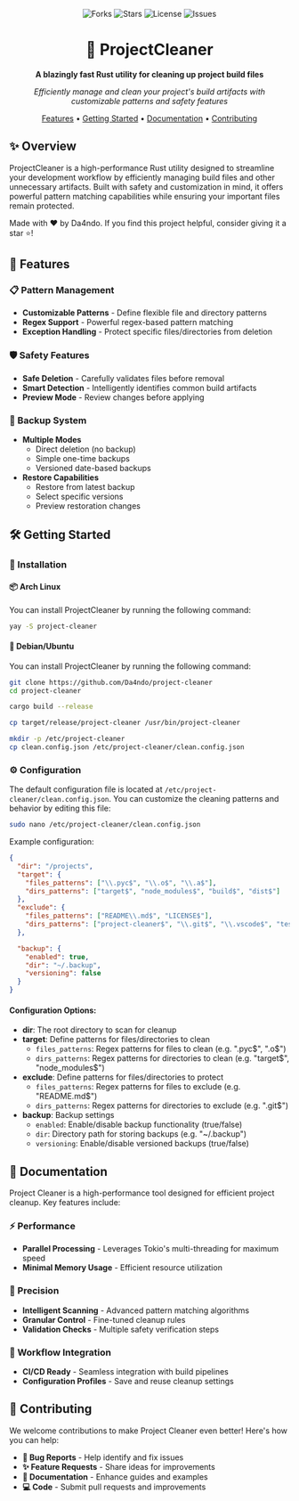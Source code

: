 <div align="center">

![Forks](https://img.shields.io/github/forks/Da4ndo/project-cleaner?label=Forks&color=lime&logo=githubactions&logoColor=lime)
![Stars](https://img.shields.io/github/stars/Da4ndo/project-cleaner?label=Stars&color=yellow&logo=reverbnation&logoColor=yellow)
![License](https://img.shields.io/github/license/Da4ndo/project-cleaner?label=License&color=808080&logo=gitbook&logoColor=808080)
![Issues](https://img.shields.io/github/issues/Da4ndo/project-cleaner?label=Issues&color=red&logo=ifixit&logoColor=red)

# 🧹 ProjectCleaner

<p align="center">
  <strong>A blazingly fast Rust utility for cleaning up project build files</strong>
</p>

<p align="center">
  <em>Efficiently manage and clean your project's build artifacts with customizable patterns and safety features</em>
</p>

<p align="center">
  <a href="#-features">Features</a> •
  <a href="#%EF%B8%8F-getting-started">Getting Started</a> •
  <a href="#-documentation">Documentation</a> •
  <a href="#-contributing">Contributing</a>
</p>

</div>

## ✨ Overview

ProjectCleaner is a high-performance Rust utility designed to streamline your development workflow by efficiently managing build files and other unnecessary artifacts. Built with safety and customization in mind, it offers powerful pattern matching capabilities while ensuring your important files remain protected.

Made with ❤️ by Da4ndo. If you find this project helpful, consider giving it a star ⭐️!

## 🚀 Features

### 📋 Pattern Management
- **Customizable Patterns** - Define flexible file and directory patterns
- **Regex Support** - Powerful regex-based pattern matching
- **Exception Handling** - Protect specific files/directories from deletion

### 🛡️ Safety Features
- **Safe Deletion** - Carefully validates files before removal
- **Smart Detection** - Intelligently identifies common build artifacts
- **Preview Mode** - Review changes before applying

### 💾 Backup System
- **Multiple Modes**
  - Direct deletion (no backup)
  - Simple one-time backups
  - Versioned date-based backups
- **Restore Capabilities**
  - Restore from latest backup
  - Select specific versions
  - Preview restoration changes

## 🛠️ Getting Started

### 🔧 Installation

#### 📦 Arch Linux

You can install ProjectCleaner by running the following command: 
```bash
yay -S project-cleaner
```

#### 🐧 Debian/Ubuntu

You can install ProjectCleaner by running the following command: 
```bash
git clone https://github.com/Da4ndo/project-cleaner
cd project-cleaner

cargo build --release

cp target/release/project-cleaner /usr/bin/project-cleaner

mkdir -p /etc/project-cleaner
cp clean.config.json /etc/project-cleaner/clean.config.json
```

### ⚙️ Configuration

The default configuration file is located at `/etc/project-cleaner/clean.config.json`. You can customize the cleaning patterns and behavior by editing this file:

```bash
sudo nano /etc/project-cleaner/clean.config.json
```

Example configuration:
```json
{
  "dir": "/projects",
  "target": {
    "files_patterns": ["\\.pyc$", "\\.o$", "\\.a$"],
    "dirs_patterns": ["target$", "node_modules$", "build$", "dist$"]
  },
  "exclude": {
    "files_patterns": ["README\\.md$", "LICENSE$"],
    "dirs_patterns": ["project-cleaner$", "\\.git$", "\\.vscode$", "test$"]
  },

  "backup": {
    "enabled": true,
    "dir": "~/.backup",
    "versioning": false
  }
}
```

#### Configuration Options:
- **dir**: The root directory to scan for cleanup
- **target**: Define patterns for files/directories to clean
  - `files_patterns`: Regex patterns for files to clean (e.g. ".pyc$", ".o$")
  - `dirs_patterns`: Regex patterns for directories to clean (e.g. "target$", "node_modules$")
- **exclude**: Define patterns for files/directories to protect
  - `files_patterns`: Regex patterns for files to exclude (e.g. "README.md$")
  - `dirs_patterns`: Regex patterns for directories to exclude (e.g. ".git$")
- **backup**: Backup settings
  - `enabled`: Enable/disable backup functionality (true/false)
  - `dir`: Directory path for storing backups (e.g. "~/.backup")
  - `versioning`: Enable/disable versioned backups (true/false)

## 📖 Documentation

Project Cleaner is a high-performance tool designed for efficient project cleanup. Key features include:

### ⚡️ Performance
- **Parallel Processing** - Leverages Tokio's multi-threading for maximum speed
- **Minimal Memory Usage** - Efficient resource utilization

### 🎯 Precision
- **Intelligent Scanning** - Advanced pattern matching algorithms
- **Granular Control** - Fine-tuned cleanup rules
- **Validation Checks** - Multiple safety verification steps

### 🔄 Workflow Integration
- **CI/CD Ready** - Seamless integration with build pipelines
- **Configuration Profiles** - Save and reuse cleanup settings

## 🤝 Contributing

We welcome contributions to make Project Cleaner even better! Here's how you can help:

- **🐛 Bug Reports** - Help identify and fix issues
- **✨ Feature Requests** - Share ideas for improvements
- **📝 Documentation** - Enhance guides and examples
- **💻 Code** - Submit pull requests and improvements